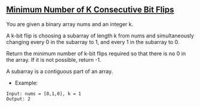 ## [Minimum Number of K Consecutive Bit Flips](https://leetcode.com/problems/minimum-number-of-k-consecutive-bit-flips/description/)

You are given a binary array nums and an integer k.

A k-bit flip is choosing a subarray of length k from nums and simultaneously changing every 0 in the subarray to 1, and every 1 in the subarray to 0.

Return the minimum number of k-bit flips required so that there is no 0 in the array. If it is not possible, return -1.

A subarray is a contiguous part of an array.

- Example:
```
Input: nums = [0,1,0], k = 1
Output: 2
```
